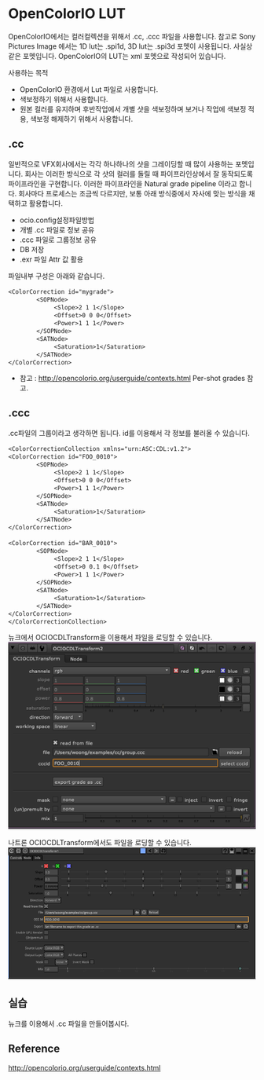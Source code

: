 # OpenColorIO LUT
OpenColorIO에서는 컬러컬렉션을 위해서 .cc, .ccc 파일을 사용합니다.
참고로 Sony Pictures Image 에서는 1D lut는 .spi1d, 3D lut는 .spi3d 포멧이 사용됩니다. 사실상 같은 포멧입니다.
OpenColorIO의 LUT는 xml 포멧으로 작성되어 있습니다.

사용하는 목적
- OpenColorIO 환경에서 Lut 파일로 사용합니다.
- 색보정하기 위해서 사용합니다.
- 원본 컬러를 유지하며 후반작업에서 개별 샷을 색보정하며 보거나 작업에 색보정 적용, 색보정 해제하기 위해서 사용합니다.

## .cc
일반적으로 VFX회사에서는 각각 하나하나의 샷을 그레이딩할 때 많이 사용하는 포멧입니다.
회사는 이러한 방식으로 각 샷의 컬러를 돌릴 때 파이프라인상에서 잘 동작되도록 파이프라인을 구현합니다. 이러한 파이프라인을 Natural grade pipeline 이라고 합니다.
회사마다 프로세스는 조금씩 다르지만, 보통 아래 방식중에서 자사에 맞는 방식을 채택하고 활용합니다.

- ocio.config설정파일방법
- 개별 .cc 파일로 정보 공유
- .ccc 파일로 그룹정보 공유
- DB 저장
- .exr 파일 Attr 값 활용

파일내부 구성은 아래와 같습니다.
```
<ColorCorrection id="mygrade">
        <SOPNode>
             <Slope>2 1 1</Slope>
             <Offset>0 0 0</Offset>
             <Power>1 1 1</Power>
        </SOPNode>
        <SATNode>
             <Saturation>1</Saturation>
        </SATNode>
</ColorCorrection>
```

- 참고 : http://opencolorio.org/userguide/contexts.html Per-shot grades 참고.

## .ccc
.cc파일의 그룹이라고 생각하면 됩니다. id를 이용해서 각 정보를 불러올 수 있습니다.

```
<ColorCorrectionCollection xmlns="urn:ASC:CDL:v1.2">
<ColorCorrection id="FOO_0010">
        <SOPNode>
             <Slope>2 1 1</Slope>
             <Offset>0 0 0</Offset>
             <Power>1 1 1</Power>
        </SOPNode>
        <SATNode>
             <Saturation>1</Saturation>
        </SATNode>
</ColorCorrection>

<ColorCorrection id="BAR_0010">
        <SOPNode>
             <Slope>2 1 1</Slope>
             <Offset>0 0.1 0</Offset>
             <Power>1 1 1</Power>
        </SOPNode>
        <SATNode>
             <Saturation>1</Saturation>
        </SATNode>
</ColorCorrection>
</ColorCorrectionCollection>
```

뉴크에서 OCIOCDLTransform을 이용해서 파일을 로딩할 수 있습니다.
![nuke_ocio_cdl_transform](../figures/nuke_ocio_cdl_transform.png)

나트론 OCIOCDLTransform에서도 파일을 로딩할 수 있습니다.
![natron_ocio_cdl_transform](../figures/natron_ocio_cdl_transform.png)

## 실습
뉴크를 이용해서 .cc 파일을 만들어봅시다.

## Reference
http://opencolorio.org/userguide/contexts.html